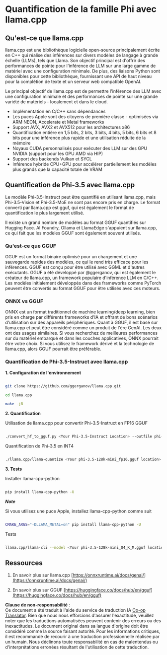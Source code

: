 <!--
CO_OP_TRANSLATOR_METADATA:
{
  "original_hash": "e5bb9190ef9d149d28037a768c6b62b2",
  "translation_date": "2025-03-27T08:35:09+00:00",
  "source_file": "md\\01.Introduction\\04\\UsingLlamacppQuantifyingPhi.md",
  "language_code": "fr"
}
-->
# **Quantification de la famille Phi avec llama.cpp**

## **Qu'est-ce que llama.cpp**

llama.cpp est une bibliothèque logicielle open-source principalement écrite en C++ qui réalise des inférences sur divers modèles de langage à grande échelle (LLMs), tels que Llama. Son objectif principal est d'offrir des performances de pointe pour l'inférence de LLM sur une large gamme de matériel avec une configuration minimale. De plus, des liaisons Python sont disponibles pour cette bibliothèque, fournissant une API de haut niveau pour la complétion de texte et un serveur web compatible OpenAI.

Le principal objectif de llama.cpp est de permettre l'inférence des LLM avec une configuration minimale et des performances de pointe sur une grande variété de matériels - localement et dans le cloud.

- Implémentation en C/C++ sans dépendances
- Les puces Apple sont des citoyens de première classe - optimisées via ARM NEON, Accelerate et Metal frameworks
- Support AVX, AVX2 et AVX512 pour les architectures x86
- Quantification entière en 1,5 bits, 2 bits, 3 bits, 4 bits, 5 bits, 6 bits et 8 bits pour une inférence plus rapide et une utilisation réduite de la mémoire
- Noyaux CUDA personnalisés pour exécuter des LLM sur des GPU NVIDIA (support pour les GPU AMD via HIP)
- Support des backends Vulkan et SYCL
- Inférence hybride CPU+GPU pour accélérer partiellement les modèles plus grands que la capacité totale de VRAM

## **Quantification de Phi-3.5 avec llama.cpp**

Le modèle Phi-3.5-Instruct peut être quantifié en utilisant llama.cpp, mais Phi-3.5-Vision et Phi-3.5-MoE ne sont pas encore pris en charge. Le format converti par llama.cpp est gguf, qui est également le format de quantification le plus largement utilisé.

Il existe un grand nombre de modèles au format GGUF quantifiés sur Hugging Face. AI Foundry, Ollama et LlamaEdge s'appuient sur llama.cpp, ce qui fait que les modèles GGUF sont également souvent utilisés.

### **Qu'est-ce que GGUF**

GGUF est un format binaire optimisé pour un chargement et une sauvegarde rapides des modèles, ce qui le rend très efficace pour les inférences. GGUF est conçu pour être utilisé avec GGML et d'autres exécutants. GGUF a été développé par @ggerganov, qui est également le créateur de llama.cpp, un framework populaire d'inférence LLM en C/C++. Les modèles initialement développés dans des frameworks comme PyTorch peuvent être convertis au format GGUF pour être utilisés avec ces moteurs.

### **ONNX vs GGUF**

ONNX est un format traditionnel de machine learning/deep learning, bien pris en charge par différents frameworks d'IA et offrant de bons scénarios d'utilisation sur des appareils périphériques. Quant à GGUF, il est basé sur llama.cpp et peut être considéré comme un produit de l'ère GenAI. Les deux ont des usages similaires. Si vous recherchez de meilleures performances sur du matériel embarqué et dans les couches applicatives, ONNX pourrait être votre choix. Si vous utilisez le framework dérivé et la technologie de llama.cpp, alors GGUF pourrait être préférable.

### **Quantification de Phi-3.5-Instruct avec llama.cpp**

**1. Configuration de l'environnement**


```bash

git clone https://github.com/ggerganov/llama.cpp.git

cd llama.cpp

make -j8

```


**2. Quantification**

Utilisation de llama.cpp pour convertir Phi-3.5-Instruct en FP16 GGUF


```bash

./convert_hf_to_gguf.py <Your Phi-3.5-Instruct Location> --outfile phi-3.5-128k-mini_fp16.gguf

```

Quantification de Phi-3.5 en INT4


```bash

./llama.cpp/llama-quantize <Your phi-3.5-128k-mini_fp16.gguf location> ./gguf/phi-3.5-128k-mini_Q4_K_M.gguf Q4_K_M

```


**3. Tests**

Installer llama-cpp-python


```bash

pip install llama-cpp-python -U

```

***Note*** 

Si vous utilisez une puce Apple, installez llama-cpp-python comme suit


```bash

CMAKE_ARGS="-DLLAMA_METAL=on" pip install llama-cpp-python -U

```

Tests 


```bash

llama.cpp/llama-cli --model <Your phi-3.5-128k-mini_Q4_K_M.gguf location> --prompt "<|user|>\nCan you introduce .NET<|end|>\n<|assistant|>\n"  --gpu-layers 10

```



## **Ressources**

1. En savoir plus sur llama.cpp [https://onnxruntime.ai/docs/genai/](https://onnxruntime.ai/docs/genai/)

2. En savoir plus sur GGUF [https://huggingface.co/docs/hub/en/gguf](https://huggingface.co/docs/hub/en/gguf)

**Clause de non-responsabilité** :  
Ce document a été traduit à l'aide du service de traduction IA [Co-op Translator](https://github.com/Azure/co-op-translator). Bien que nous nous efforcions d'assurer l'exactitude, veuillez noter que les traductions automatisées peuvent contenir des erreurs ou des inexactitudes. Le document original dans sa langue d'origine doit être considéré comme la source faisant autorité. Pour les informations critiques, il est recommandé de recourir à une traduction professionnelle réalisée par un humain. Nous déclinons toute responsabilité en cas de malentendus ou d'interprétations erronées résultant de l'utilisation de cette traduction.